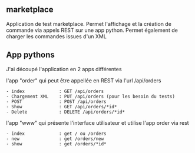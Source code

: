 ## marketplace
Application de test marketplace.
Permet l'affichage et la création de commande via appels REST sur une app python.
Permet également de charger les commandes issues d'un XML

## App pythons
J'ai découpé l'application en 2 apps différentes

l'app "order" qui peut être appellée en REST via l'url /api/orders

    - index             : GET /api/orders
    - Chargement XML    : PUT /api/orders (pour les besoin du tests)
    - POST              : POST /api/orders
    - Show              : GET /api/orders/*id*
    - Delete            : DELETE /api/orders/*id*

l'app "www" qui présente l'interface utilisateur et utilise l'app order via rest

    - index             : get / ou /orders
    - new               : get /orders/new
    - show              : get /orders/*id*

